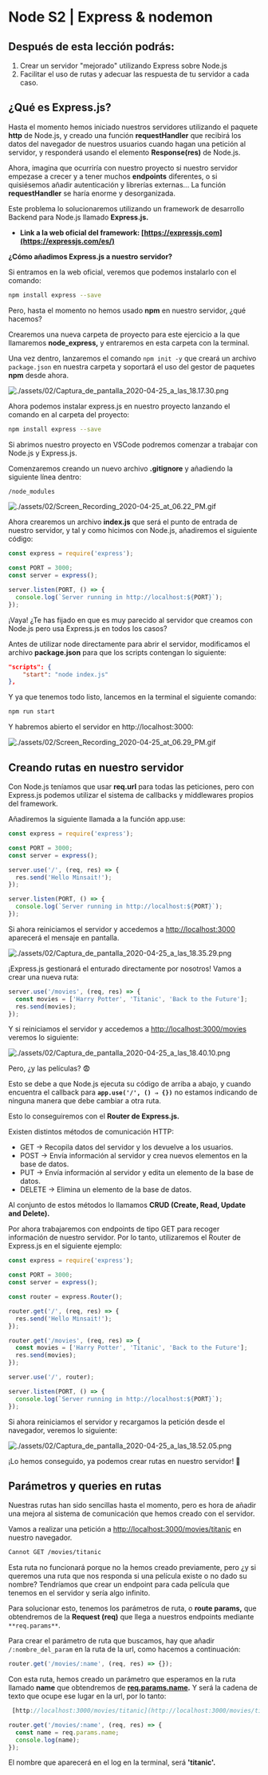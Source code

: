 # Node S2 | Express & nodemon

## Después de esta lección podrás:

1. Crear un servidor "mejorado" utilizando Express sobre Node.js
2. Facilitar el uso de rutas y adecuar las respuesta de tu servidor a cada caso.

## ¿Qué es Express.js?

Hasta el momento hemos iniciado nuestros servidores utilizando el paquete **http** de Node.js, y creado una función **requestHandler** que recibirá los datos del navegador de nuestros usuarios cuando hagan una petición al servidor, y responderá usando el elemento **Response(res)** de Node.js.

Ahora, imagina que ocurriría con nuestro proyecto si nuestro servidor empezase a crecer y a tener muchos **endpoints** diferentes, o si quisiésemos añadir autenticación y librerías externas... La función **requestHandler** se haría enorme y desorganizada.

Este problema lo solucionaremos utilizando un framework de desarrollo Backend para Node.js llamado **Express.js.**

- **Link a la web oficial del framework: [https://expressjs.com](https://expressjs.com/es/)**

**¿Cómo añadimos Express.js a nuestro servidor?**

Si entramos en la web oficial, veremos que podemos instalarlo con el comando:

```bash
npm install express --save
```

Pero, hasta el momento no hemos usado **npm** en nuestro servidor, ¿qué hacemos?

Crearemos una nueva carpeta de proyecto para este ejercicio a la que llamaremos **node_express,** y entraremos en esta carpeta con la terminal.

Una vez dentro, lanzaremos el comando `npm init -y` que creará un archivo `package.json` en nuestra carpeta y soportará el uso del gestor de paquetes **npm** desde ahora.

![./assets/02/Captura_de_pantalla_2020-04-25_a_las_18.17.30.png](./assets/02/Captura_de_pantalla_2020-04-25_a_las_18.17.30.png)

 

Ahora podemos instalar express.js en nuestro proyecto lanzando el comando en al carpeta del proyecto:

```bash
npm install express --save
```

Si abrimos nuestro proyecto en VSCode podremos comenzar a trabajar con Node.js y Express.js.

Comenzaremos creando un nuevo archivo **.gitignore** y añadiendo la siguiente línea dentro:

```bash
/node_modules
```

![./assets/02/Screen_Recording_2020-04-25_at_06.22_PM.gif](./assets/02/Screen_Recording_2020-04-25_at_06.22_PM.gif)

Ahora crearemos un archivo **index.js** que será el punto de entrada de nuestro servidor, y tal y como hicimos con Node.js, añadiremos el siguiente código:

```jsx
const express = require('express');

const PORT = 3000;
const server = express();

server.listen(PORT, () => {
  console.log(`Server running in http://localhost:${PORT}`);
});
```

¡Vaya! ¿Te has fijado en que es muy parecido al servidor que creamos con Node.js pero usa Express.js en todos los casos?

Antes de utilizar node directamente para abrir el servidor, modificamos el archivo **package.json** para que los scripts contengan lo siguiente:

```json
"scripts": {
    "start": "node index.js"
},
```

Y ya que tenemos todo listo, lancemos en la terminal el siguiente comando:

```bash
npm run start
```

Y habremos abierto el servidor en http://localhost:3000:

![./assets/02/Screen_Recording_2020-04-25_at_06.29_PM.gif](./assets/02/Screen_Recording_2020-04-25_at_06.29_PM.gif)

## Creando rutas en nuestro servidor

Con Node.js teníamos que usar **req.url** para todas las peticiones, pero con Express.js podemos utilizar el sistema de callbacks y middlewares propios del framework.

Añadiremos la siguiente llamada a la función app.use:

```jsx
const express = require('express');

const PORT = 3000;
const server = express();

server.use('/', (req, res) => {
  res.send('Hello Minsait!');
});

server.listen(PORT, () => {
  console.log(`Server running in http://localhost:${PORT}`);
});
```

Si ahora reiniciamos el servidor y accedemos a [http://localhost:3000](http://localhost:3000/) aparecerá el mensaje en pantalla.

![./assets/02/Captura_de_pantalla_2020-04-25_a_las_18.35.29.png](./assets/02/Captura_de_pantalla_2020-04-25_a_las_18.35.29.png)

¡Express.js gestionará el enturado directamente por nosotros! Vamos a crear una nueva ruta:

```jsx
server.use('/movies', (req, res) => {
  const movies = ['Harry Potter', 'Titanic', 'Back to the Future'];
  res.send(movies);
});
```

Y si reiniciamos el servidor y accedemos a [http://localhost:3000/movies](http://localhost:3000/movies) veremos lo siguiente:

![./assets/02/Captura_de_pantalla_2020-04-25_a_las_18.40.10.png](./assets/02/Captura_de_pantalla_2020-04-25_a_las_18.40.10.png)

Pero, ¿y las películas? 😨

Esto se debe a que Node.js ejecuta su código de arriba a abajo, y cuando encuentra el callback para **`app.use('/', () ⇒ {})`**  no estamos indicando de ninguna manera que debe cambiar a otra ruta.

Esto lo conseguiremos con el **Router de Express.js.** 

Existen distintos métodos de comunicación HTTP:

- GET → Recopila datos del servidor y los devuelve a los usuarios.
- POST → Envía información al servidor y crea nuevos elementos en la base de datos.
- PUT → Envía información al servidor y edita un elemento de la base de datos.
- DELETE → Elimina un elemento de la base de datos.

Al conjunto de estos métodos lo llamamos **CRUD (Create, Read, Update and Delete).**

Por ahora trabajaremos con endpoints de tipo GET para recoger información de nuestro servidor. Por lo tanto, utilizaremos el Router de Express.js en el siguiente ejemplo:

```jsx
const express = require('express');

const PORT = 3000;
const server = express();

const router = express.Router();

router.get('/', (req, res) => {
  res.send('Hello Minsait!');
});

router.get('/movies', (req, res) => {
  const movies = ['Harry Potter', 'Titanic', 'Back to the Future'];
  res.send(movies);
});

server.use('/', router);

server.listen(PORT, () => {
  console.log(`Server running in http://localhost:${PORT}`);
});
```

Si ahora reiniciamos el servidor y recargamos la petición desde el navegador, veremos lo siguiente:

![./assets/02/Captura_de_pantalla_2020-04-25_a_las_18.52.05.png](./assets/02/Captura_de_pantalla_2020-04-25_a_las_18.52.05.png)

¡Lo hemos conseguido, ya podemos crear rutas en nuestro servidor!  🎉

## Parámetros y queries en rutas

Nuestras rutas han sido sencillas hasta el momento, pero es hora de añadir una mejora al sistema de comunicación que hemos creado con el servidor.

Vamos a realizar una petición a [http://localhost:3000/movies/titanic](http://localhost:3000/movies/titanic) en nuestro navegador.

```bash
Cannot GET /movies/titanic
```

Esta ruta no funcionará porque no la hemos creado previamente, pero ¿y si queremos una ruta que nos responda si una película existe o no dado su nombre? Tendríamos que crear un endpoint para cada película que tenemos en el servidor y sería algo infinito.

Para solucionar esto, tenemos los parámetros de ruta, o **route params,** que obtendremos de la **Request (req)** que llega a nuestros endpoints mediante `**req.params**`.

Para crear el parámetro de ruta que buscamos, hay que añadir `/:nombre_del_param` en la ruta de la url, como hacemos a continuación:

```jsx
router.get('/movies/:name', (req, res) => {});
```

Con esta ruta, hemos creado un parámetro que esperamos en la ruta llamado **name** que obtendremos de **[req.params.name](http://req.params.name).** Y será la cadena de texto que ocupe ese lugar en la url, por lo tanto:

```jsx
 [http://localhost:3000/movies/titanic](http://localhost:3000/movies/titanic) 

router.get('/movies/:name', (req, res) => {
  const name = req.params.name;
  console.log(name);
});
```

El nombre que aparecerá en el log en la terminal, será **'titanic'.**